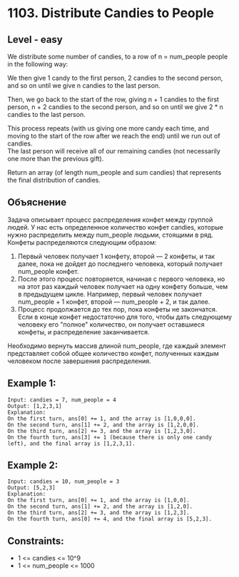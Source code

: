 # 1103. Distribute Candies to People


## Level - easy
We distribute some number of candies, to a row of n = num_people people in the following way:

We then give 1 candy to the first person, 2 candies to the second person, and so on until we give n candies to the last person.

Then, we go back to the start of the row, giving n + 1 candies to the first person, n + 2 candies to the second person, and so on until we give 2 * n candies to the last person.

This process repeats (with us giving one more candy each time, and moving to the start of the row after we reach the end) until we run out of candies.  
The last person will receive all of our remaining candies (not necessarily one more than the previous gift).

Return an array (of length num_people and sum candies) that represents the final distribution of candies.


## Объяснение
Задача описывает процесс распределения конфет между группой людей. 
У нас есть определенное количество конфет candies, которые нужно распределить между num_people людьми, стоящими в ряд. 
Конфеты распределяются следующим образом:
1. Первый человек получает 1 конфету, второй — 2 конфеты, и так далее, пока не дойдет до последнего человека, который получает num_people конфет.
2. После этого процесс повторяется, начиная с первого человека, но на этот раз каждый человек получает на одну конфету больше, чем в предыдущем цикле. 
Например, первый человек получает num_people + 1 конфет, второй — num_people + 2, и так далее.
3. Процесс продолжается до тех пор, пока конфеты не закончатся. 
Если в конце конфет недостаточно для того, чтобы дать следующему человеку его "полное" количество, 
он получает оставшиеся конфеты, и распределение заканчивается.

Необходимо вернуть массив длиной num_people, где каждый элемент представляет собой общее количество конфет, 
полученных каждым человеком после завершения распределения.


## Example 1:
```
Input: candies = 7, num_people = 4
Output: [1,2,3,1]
Explanation:
On the first turn, ans[0] += 1, and the array is [1,0,0,0].
On the second turn, ans[1] += 2, and the array is [1,2,0,0].
On the third turn, ans[2] += 3, and the array is [1,2,3,0].
On the fourth turn, ans[3] += 1 (because there is only one candy left), and the final array is [1,2,3,1].
```


## Example 2:
```
Input: candies = 10, num_people = 3
Output: [5,2,3]
Explanation: 
On the first turn, ans[0] += 1, and the array is [1,0,0].
On the second turn, ans[1] += 2, and the array is [1,2,0].
On the third turn, ans[2] += 3, and the array is [1,2,3].
On the fourth turn, ans[0] += 4, and the final array is [5,2,3].
```


## Constraints:
- 1 <= candies <= 10^9
- 1 <= num_people <= 1000